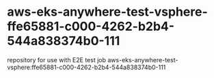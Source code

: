 # aws-eks-anywhere-test-vsphere-ffe65881-c000-4262-b2b4-544a838374b0-111
repository for use with E2E test job aws-eks-anywhere-test-vsphere:ffe65881-c000-4262-b2b4-544a838374b0-111
